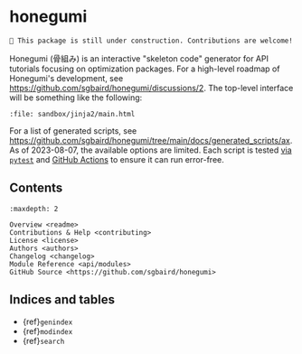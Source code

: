 # honegumi

```{note}
🚧 This package is still under construction. Contributions are welcome!
```

Honegumi (骨組み) is an interactive "skeleton code" generator for API tutorials focusing on optimization packages. For a high-level roadmap of Honegumi's development, see https://github.com/sgbaird/honegumi/discussions/2. The top-level interface will be something like the following:

```{raw} html
:file: sandbox/jinja2/main.html
```

For a list of generated scripts, see https://github.com/sgbaird/honegumi/tree/main/docs/generated_scripts/ax. As of 2023-08-07, the available options are limited. Each script is tested [via `pytest`](https://github.com/sgbaird/honegumi/tree/main/tests) and [GitHub Actions](https://github.com/sgbaird/honegumi/actions/workflows/ci.yml) to ensure it can run error-free.

## Contents

```{toctree}
:maxdepth: 2

Overview <readme>
Contributions & Help <contributing>
License <license>
Authors <authors>
Changelog <changelog>
Module Reference <api/modules>
GitHub Source <https://github.com/sgbaird/honegumi>
```

## Indices and tables

* {ref}`genindex`
* {ref}`modindex`
* {ref}`search`

[Sphinx]: http://www.sphinx-doc.org/
[Markdown]: https://daringfireball.net/projects/markdown/
[reStructuredText]: http://www.sphinx-doc.org/en/master/usage/restructuredtext/basics.html
[MyST]: https://myst-parser.readthedocs.io/en/latest/

